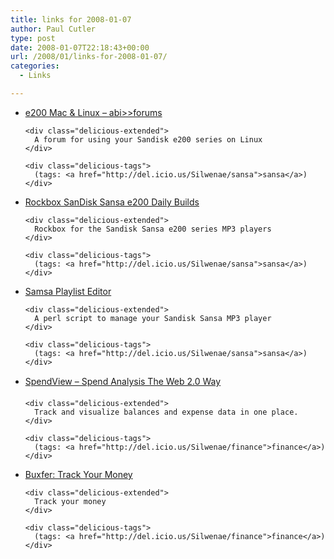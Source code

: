 ```yaml
---
title: links for 2008-01-07
author: Paul Cutler
type: post
date: 2008-01-07T22:18:43+00:00
url: /2008/01/links-for-2008-01-07/
categories:
  - Links

---
```

<ul class="delicious">
  <li>
    <div class="delicious-link">
      <a href="http://www.anythingbutipod.com/forum/forumdisplay.php?f=82">e200 Mac & Linux &#8211; abi>>forums</a>
    </div>
    
    <div class="delicious-extended">
      A forum for using your Sandisk e200 series on Linux
    </div>
    
    <div class="delicious-tags">
      (tags: <a href="http://del.icio.us/Silwenae/sansa">sansa</a>)
    </div>
  </li>
  
  <li>
    <div class="delicious-link">
      <a href="http://www.rockbox.org/dl.cgi?bin=sansae200">Rockbox SanDisk Sansa e200 Daily Builds</a>
    </div>
    
    <div class="delicious-extended">
      Rockbox for the Sandisk Sansa e200 series MP3 players
    </div>
    
    <div class="delicious-tags">
      (tags: <a href="http://del.icio.us/Silwenae/sansa">sansa</a>)
    </div>
  </li>
  
  <li>
    <div class="delicious-link">
      <a href="http://www.mazleg.com/sansa/">Samsa Playlist Editor</a>
    </div>
    
    <div class="delicious-extended">
      A perl script to manage your Sandisk Sansa MP3 player
    </div>
    
    <div class="delicious-tags">
      (tags: <a href="http://del.icio.us/Silwenae/sansa">sansa</a>)
    </div>
  </li>
  
  <li>
    <div class="delicious-link">
      <a href="http://www.spendview.com/">SpendView &#8211; Spend Analysis The Web 2.0 Way</a>
    </div>
    
    <div class="delicious-extended">
      Track and visualize balances and expense data in one place.
    </div>
    
    <div class="delicious-tags">
      (tags: <a href="http://del.icio.us/Silwenae/finance">finance</a>)
    </div>
  </li>
  
  <li>
    <div class="delicious-link">
      <a href="https://www.buxfer.com/index.php">Buxfer: Track Your Money</a>
    </div>
    
    <div class="delicious-extended">
      Track your money
    </div>
    
    <div class="delicious-tags">
      (tags: <a href="http://del.icio.us/Silwenae/finance">finance</a>)
    </div>
  </li>
</ul>